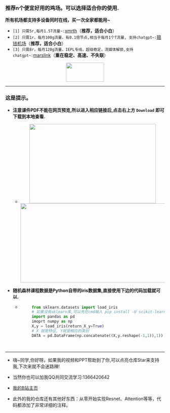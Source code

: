 ### 推荐n个便宜好用的鸡场。可以选择适合你的使用.

 **所有机场都支持多设备同时在线，买一次全家都能用~**
 
- `[1] 只需5r,每月1.5T流量~:`[xmrth](https://xmrth.cc/auth/register?code=nw2q)（**推荐，适合小白**）
- `[2] 只需1r，每月100g流量，有0.1倍节点,相当于每月1个T流量, 支持chatgpt~:`[赔钱机场](https://xn--mes358aby2apfg.com/#/register?code=go0kn0Hg)（**推荐，适合小白**）
- `[3] 只需8r，每月120g流量，IEPL专线，超级稳定，流媒体解锁,支持chatgpt~:`[marslink](https://marslink.org/#/register?code=oAVLneQB)（**重在稳定、高速、不失联**）




<div align="center">
<img src="https://user-images.githubusercontent.com/55629321/188789221-8f7bc0ff-52aa-4965-b1ac-2194cb419dce.png" height="60" width="120"/>
</div>


----

### 这是提示。

- **注意课件PDF不能在网页预览,所以进入相应链接后,点击右上方 `Download` 即可下载到本地查看.**
    -  <div align="center">
        <img src="https://user-images.githubusercontent.com/55629321/194766450-5e162090-413e-4e9a-a53f-9e7f2d4c118c.png" height="250" width="400"/> </div><div align="center">
        <img src="https://user-images.githubusercontent.com/55629321/194766712-a42bd060-8709-4059-8f48-c24c604b19db.png" height="250" width="600"/> </div>


- **随机森林课程数据是Python自带的iris数据集,直接使用下边的代码加载就可以.**
    - ```python
           from sklearn.datasets import load_iris 
           # 如果没有sklearn库,可以先在cmd输入 pip install -U scikit-learn  进行安装
           import pandas as pd  
           imoprt numpy as np
           X,y = load_iris(return_X_y=True)
           # X 就是特征, Y就是相应的类别
           DATA = pd.DataFrame(np.concatenate((X,y.reshape(-1,1)),1))

 
- ----
- 嗨~同学,你好呀。如果我的视频和PPT帮助到了你,可以点亮仓库Star来支持我,下次来就不会迷路辣!

- 当然你也可以加我QQ共同交流学习:1366420642


- [我的B站主页](https://space.bilibili.com/294132471)

- 此外的我的仓库还有其他好东西：从零开始实现Resnet、Attention等等，代码都添加了非常详细的注释。
